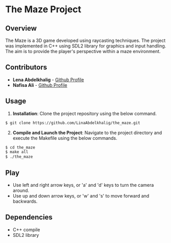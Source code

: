 # The Maze Project

## Overview
The Maze is a 3D game developed using raycasting techniques. The project was implemented in C++ using SDL2 library for graphics and input handling. The aim is to provide the player's perspective within a maze environment.

## Contributors
- **Lena Abdelkhalig** - [Github Profile](https://github.com/LinaAbdelkhalig)
- **Nafisa Ali** - [Github Profile](https://github.com/NafisaKaruri)

## Usage
1. **Installation**: Clone the project repository using the below command.
```sh
$ git clone https://github.com/LinaAbdelkhalig/the_maze.git
```
2. **Compile and Launch the Project**: Navigate to the project directory and execute the Makefile using the below commands.
```sh
$ cd the_maze
$ make all
$ ./the_maze
```

## Play
  - Use left and right arrow keys, or 'a' and 'd' keys to turn the camera around.
  - Use up and down arrow keys, or 'w' and 's' to move forward and backwards.

## Dependencies
- C++ compile
- SDL2 library

